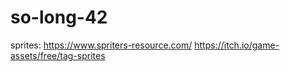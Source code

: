 # so-long-42

sprites: https://www.spriters-resource.com/               https://itch.io/game-assets/free/tag-sprites
